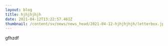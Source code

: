 ```yaml
---
layout: blog
title: hjhjhjhjh
date: 2021-04-12T13:22:57.461Z
thumbnail: /content/sv/news/news_head/2021-04-12-hjhjhjhjh/letterbox.jpg
---
```

gfhzdf